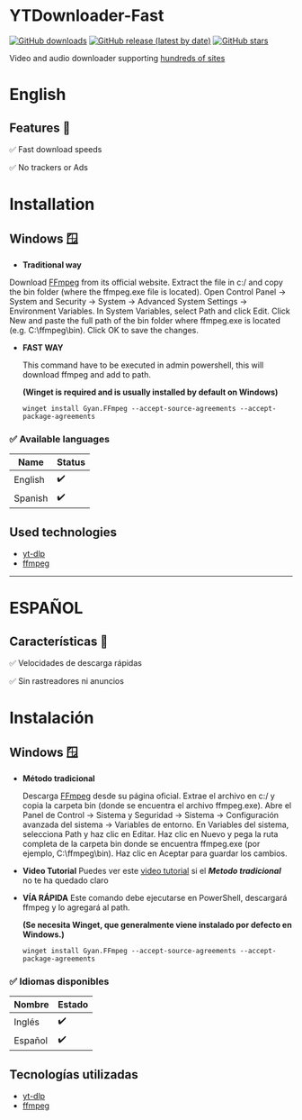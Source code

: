 
# YTDownloader-Fast
[![GitHub downloads](https://img.shields.io/github/downloads/elalehyt/YTDownloader-Fast/total?label=Downloads&cacheSeconds=600)](https://github.com/elalehyt/YTDownloader-Fast/releases)
[![GitHub release (latest by date)](https://img.shields.io/github/v/release/elalehyt/YTDownloader-Fast?label=latest%20release&cacheSeconds=600)](https://github.com/elalehyt/YTDownloader-Fast/releases/latest)
[![GitHub stars](https://img.shields.io/github/stars/elalehyt/YTDownloader-Fast?style=social&cacheSeconds=600)](https://github.com/elalehyt/YTDownloader-Fast/stargazers)

Video and audio downloader supporting [hundreds of sites](https://github.com/yt-dlp/yt-dlp/blob/master/supportedsites.md)


# English
## Features 🚀

✅ Fast download speeds

✅ No trackers or Ads

# Installation

## Windows 🪟

-   **Traditional way**

  Download [FFmpeg](https://ffmpeg.org/download.html) from its official website.
  Extract the file in c:/ and copy the bin folder (where the ffmpeg.exe file is located).
  Open Control Panel → System and Security → System → Advanced System Settings → Environment Variables.
  In System Variables, select Path and click Edit.
  Click New and paste the full path of the bin folder where ffmpeg.exe is located (e.g. C:\ffmpeg\bin).
  Click OK to save the changes.

-   **FAST WAY**
  
    This command have to be executed in admin powershell, this will download ffmpeg and add to path.
    
    **(Winget is required and is usually installed by default on Windows)**
    ```
    winget install Gyan.FFmpeg --accept-source-agreements --accept-package-agreements
    ```


### ✅ Available languages

| Name                | Status |
| ------------------- | ------ |
| English             | ✔️     |
| Spanish             | ✔️     |


## Used technologies

-   [yt-dlp](https://github.com/yt-dlp/yt-dlp)
-   [ffmpeg](https://ffmpeg.org/)


-------------------------------------------------------
# ESPAÑOL 

## Características 🚀

✅ Velocidades de descarga rápidas

✅ Sin rastreadores ni anuncios

# Instalación

## Windows 🪟

- **Método tradicional**

  Descarga [FFmpeg](https://ffmpeg.org/download.html) desde su página oficial.
  Extrae el archivo en c:/ y copia la carpeta bin (donde se encuentra el archivo ffmpeg.exe).
  Abre el Panel de Control → Sistema y Seguridad → Sistema → Configuración avanzada del sistema → Variables de entorno.
  En Variables del sistema, selecciona Path y haz clic en Editar.
  Haz clic en Nuevo y pega la ruta completa de la carpeta bin donde se encuentra ffmpeg.exe (por ejemplo, C:\ffmpeg\bin).
  Haz clic en Aceptar para guardar los cambios.

- **Video Tutorial**
 Puedes ver este [video tutorial](https://www.youtube.com/watch?v=RR1LA7FUE4g&t=1s) si el ***Metodo tradicional*** no te ha quedado claro

- **VÍA RÁPIDA**
    Este comando debe ejecutarse en PowerShell, descargará ffmpeg y lo agregará al path.
  
  **(Se necesita Winget, que generalmente viene instalado por defecto en Windows.)**
    ```
   winget install Gyan.FFmpeg --accept-source-agreements --accept-package-agreements
    ```

### ✅ Idiomas disponibles

| Nombre              | Estado |
| ------------------- | ------ |
| Inglés              | ✔️     |
| Español             | ✔️     |

## Tecnologías utilizadas
-   [yt-dlp](https://github.com/yt-dlp/yt-dlp)
-   [ffmpeg](https://ffmpeg.org/)
